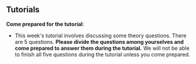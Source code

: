 ## Tutorials

**Come prepared for the tutorial**:

* This week's tutorial involves discussing some theory questions. There are 5 questions.
**Please divide the questions among yourselves and come prepared to answer them during the tutorial.** 
We will not be able to finish all five questions during the tutorial unless you come prepared.
